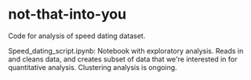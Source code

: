 # not-that-into-you

Code for analysis of speed dating dataset.

Speed_dating_script.ipynb: Notebook with exploratory analysis. Reads in and cleans data, and creates subset of data that we're interested in for quantitative analysis. Clustering analysis is ongoing.
